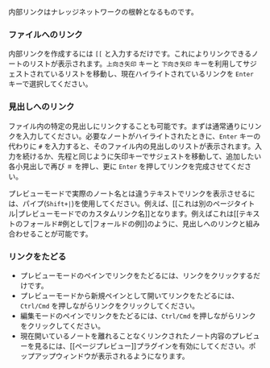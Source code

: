 内部リンクはナレッジネットワークの根幹となるものです。

### ファイルへのリンク

内部リンクを作成するには `[[` と入力するだけです。これによりリンクできるノートのリストが表示されます。`上向き矢印` キーと `下向き矢印` キーを利用してサジェストされているリストを移動し、現在ハイライトされているリンクを `Enter` キーで選択してください。

### 見出しへのリンク

ファイル内の特定の見出しにリンクすることも可能です。まずは通常通りにリンクを入力してください。必要なノートがハイライトされたときに、`Enter` キーの代わりに `#` を入力すると、そのファイル内の見出しのリストが表示されます。入力を続けるか、先程と同じように矢印キーでサジェストを移動して、追加したい各小見出しで再び `＃` を押し、更に `Enter` を押してリンクを完成させてください。

プレビューモードで実際のノート名とは違うテキストでリンクを表示させるには、パイプ(`Shift+|`)を使用してください。例えば、[[これは別のページタイトル|プレビューモードでのカスタムリンク名]]となります。例えばこれは[[テキストのフォールド#例として|フォールドの例]]のように、見出しへのリンクと組み合わせることが可能です。

### リンクをたどる

- プレビューモードのペインでリンクをたどるには、リンクをクリックするだけです。
- プレビューモードから新規ペインとして開いてリンクをたどるには、`Ctrl/Cmd` を押しながらリンクをクリックしてください。
- 編集モードのペインでリンクをたどるには、`Ctrl/Cmd` を押しながらリンクをクリックしてください。
- 現在開いているノートを離れることなくリンクされたノート内容のプレビューを見るには、[[ページプレビュー]]プラグインを有効にしてください。ポップアップウィンドウが表示されるようになります。